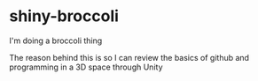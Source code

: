 # shiny-broccoli
I'm doing a broccoli thing

The reason behind this is so I can review the basics of github and programming in a 3D space through Unity
